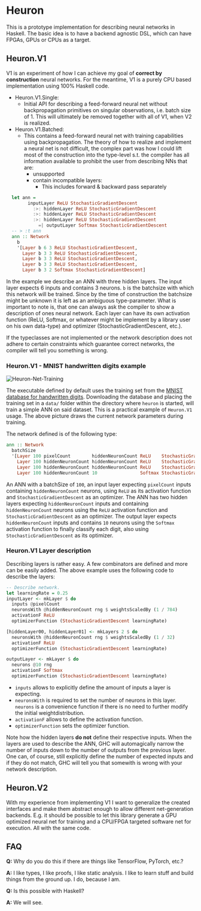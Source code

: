 # Heuron

This is a prototype implementation for describing neural networks in Haskell.
The basic idea is to have a backend agnostic DSL, which can have FPGAs, GPUs or CPUs as a target.

## Heuron.V1

V1 is an experiment of how I can achieve my goal of **correct by construction** neural networks.
For the meantime, V1 is a purely CPU based implementation using 100% Haskell code.

  * Heuron.V1.Single:
    - Initial API for describing a feed-forward neural net without backpropagation primitives
      on singular observations, i.e. batch size of 1. This will ultimately be removed together
      with all of V1, when V2 is realized.
  * Heuron.V1.Batched:
    - This contains a feed-forward neural net with training capabilities using backpropagation.
      The theory of how to realize and implement a neural net is not difficult, the complex
      part was how I could lift most of the construction into the type-level s.t. the compiler
      has all information available to prohibit the user from describing NNs that are:
        * unsupported
        * contain incompatible layers:
          * This includes forward & backward pass separately

```haskell
  let ann =
        inputLayer ReLU StochasticGradientDescent
          :>: hiddenLayer ReLU StochasticGradientDescent
          :>: hiddenLayer ReLU StochasticGradientDescent
          :>: hiddenLayer ReLU StochasticGradientDescent
            =| outputLayer Softmax StochasticGradientDescent
  -- > :t ann
  ann :: Network
    b
    '[Layer b 6 3 ReLU StochasticGradientDescent,
      Layer b 3 3 ReLU StochasticGradientDescent,
      Layer b 3 3 ReLU StochasticGradientDescent,
      Layer b 3 3 ReLU StochasticGradientDescent,
      Layer b 3 2 Softmax StochasticGradientDescent]
```

In the example we describe an ANN with three hidden layers. The input layer
expects 6 inputs and contains 3 neurons. `b` is the batchsize with which this
network will be trained. Since by the time of construction the batchsize might
be unknown it is left as an ambiguous type-parameter.
What is important to note is, that one can always ask the compiler to show a
description of ones neural network. Each layer can have its own activation
function (ReLU, Softmax, or whatever might be implement by a library user on
his own data-type) and optimizer (StochasticGradientDescent, etc.).

If the typeclasses are not implemented or the network description does not
adhere to certain constraints which guarantee correct networks, the compiler
will tell you something is wrong.

### Heuron.V1 - MNIST handwritten digits example

![Heuron-Net-Training](https://github.com/ndzik/heuron/assets/33512740/216066d3-19b5-45a8-88d1-28f6c610790f)

The executable defined by default uses the training set from the [MNIST database for handwritten digits](http://yann.lecun.com/exdb/mnist/).
Downloading the database and placing the training set in a `data/` folder within the directory
where `heuron` is started, will train a simple ANN on said dataset. This is a practical example
of `Heuron.V1` usage. The above picture draws the current network parameters during training.

The network defined is of the following type:

```haskell
ann :: Network
  batchSize
  '[Layer 100 pixelCount        hiddenNeuronCount ReLU    StochasticGradientDescent,
    Layer 100 hiddenNeuronCount hiddenNeuronCount ReLU    StochasticGradientDescent,
    Layer 100 hiddenNeuronCount hiddenNeuronCount ReLU    StochasticGradientDescent,
    Layer 100 hiddenNeuronCount 10                Softmax StochasticGradientDescent]
```

An ANN with a batchSize of `100`, an input layer expecting `pixelCount` inputs
containing `hiddenNeuronCount` neurons, using `ReLU` as its activation function
and `StochasticGradientDescent` as an optimizer.
The ANN has two hidden layers expecting `hiddenNeuronCount` inputs and containing `hiddenNeuronCount`
neurons using the `ReLU` activation function and `StochasticGradientDescent` as an optimizer.
The output layer expects `hiddenNeuronCount` inputs and contains `10` neurons using the
`Softmax` activation function to finally classify each digit, also using `StochasticGradientDescent`
as its optimizer.

### Heuron.V1 Layer description
Describing layers is rather easy. A few combinators are defined and more can be easily added.
The above example uses the following code to describe the layers:

```haskell
-- Describe network.
let learningRate = 0.25
inputLayer <- mkLayer $ do
  inputs @pixelCount
  neuronsWith @hiddenNeuronCount rng $ weightsScaledBy (1 / 784)
  activationF ReLU
  optimizerFunction (StochasticGradientDescent learningRate)

[hiddenLayer00, hiddenLayer01] <- mkLayers 2 $ do
  neuronsWith @hiddenNeuronCount rng $ weightsScaledBy (1 / 32)
  activationF ReLU
  optimizerFunction (StochasticGradientDescent learningRate)

outputLayer <- mkLayer $ do
  neurons @10 rng
  activationF Softmax
  optimizerFunction (StochasticGradientDescent learningRate)
```

* `inputs` allows to explicitly define the amount of inputs a layer is expecting.
* `neuronsWith` is required to set the number of neurons in this layer. `neurons` is a convenience
  function if there is no need to further modify the initial weightdistribution. 
* `activationF` allows to define the activation function.
* `optimizerFunction` sets the optimizer function.

Note how the hidden layers **do not** define their respective inputs. When the layers are used to
describe the ANN, GHC will automagically narrow the number of inputs down to the number of outputs
from the previous layer. One can, of course, still explicitly define the number of expected inputs
and if they do not match, GHC will tell you that somewith is wrong with your network description.

## Heuron.V2

With my experience from implementing V1 I want to generalize the created interfaces and make
them abstract enough to allow different net-generation backends. E.g. it should be possible
to let this library generate a GPU optimized neural net for training and a CPU/FPGA targeted
software net for execution. All with the same code.

## FAQ

**Q:** Why do you do this if there are things like TensorFlow, PyTorch, etc.?

**A:** I like types, I like proofs, I like static analysis. I like to learn stuff and build
       things from the ground up. I do, because I am.

**Q:** Is this possible with Haskell?

**A:** We will see.

